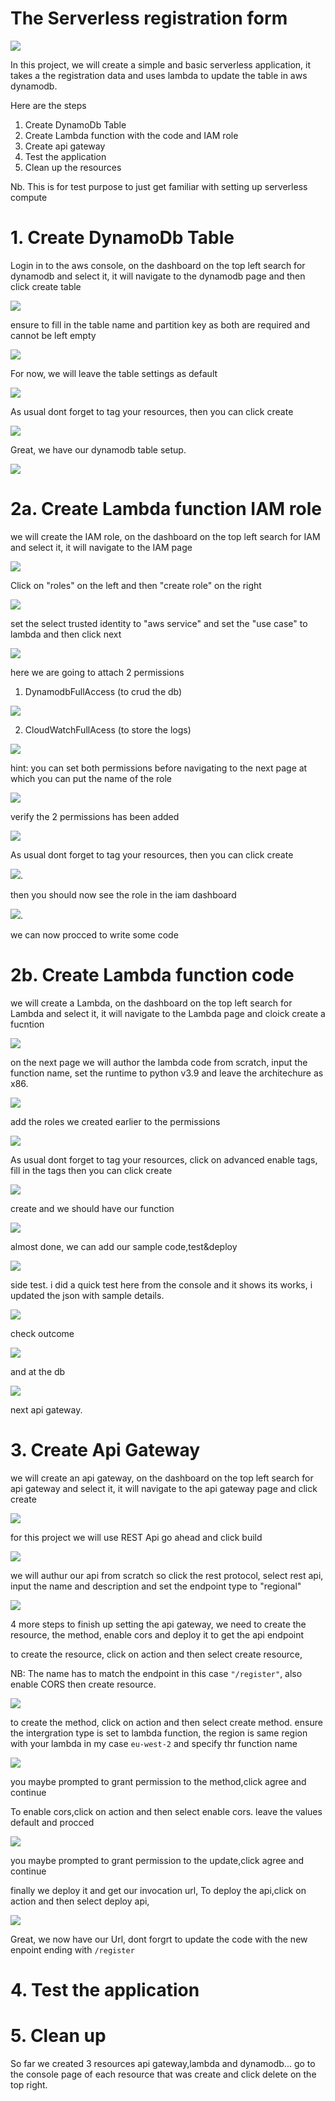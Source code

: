 <!-- @format -->

# The Serverless registration form

![](/aws%20serverless/images/serverlessaws.JPG)

In this project, we will create a simple and basic serverless application, it takes a the registration data and uses lambda to update the table in aws dynamodb.

Here are the steps

1. Create DynamoDb Table
2. Create Lambda function with the code and IAM role
3. Create api gateway
4. Test the application
5. Clean up the resources

Nb. This is for test purpose to just get familiar with setting up serverless compute

# 1. Create DynamoDb Table

Login in to the aws console, on the dashboard on the top left search for dynamodb and select it, it will navigate to the dynamodb page and then click create table

![](/aws%20serverless/images/dynamodb1.png)

ensure to fill in the table name and partition key as both are required and cannot be left empty

![](/aws%20serverless/images/dynamodb2.png)

For now, we will leave the table settings as default

![](/aws%20serverless/images/dynamodb3.png)

As usual dont forget to tag your resources, then you can click create

![](/aws%20serverless/images/dynamodb4.png)

Great, we have our dynamodb table setup.

![](/aws%20serverless/images/dynamodb5.png)

# 2a. Create Lambda function IAM role

we will create the IAM role, on the dashboard on the top left search for IAM and select it, it will navigate to the IAM page

![](/aws%20serverless/images/iam1.png)

Click on "roles" on the left and then "create role" on the right

![](/aws%20serverless/images/iam2.png)

set the select trusted identity to "aws service" and set the "use case" to lambda and then click next

![](/aws%20serverless/images/iam3.png)

here we are going to attach 2 permissions

1. DynamodbFullAccess (to crud the db)

![](/aws%20serverless/images/iam4a.png)

2. CloudWatchFullAcess (to store the logs)

![](/aws%20serverless/images/iam4b.png)

hint: you can set both permissions before navigating to the next page at which you can put the name of the role

![](/aws%20serverless/images/iam5.png)

verify the 2 permissions has been added

![](/aws%20serverless/images/iam6.png)

As usual dont forget to tag your resources, then you can click create

![](/aws%20serverless/images/iam7.png).

then you should now see the role in the iam dashboard

![](/aws%20serverless/images/iam8.png).

we can now procced to write some code

# 2b. Create Lambda function code

we will create a Lambda, on the dashboard on the top left search for Lambda and select it, it will navigate to the Lambda page and cloick create a fucntion

![](/aws%20serverless/images/lam1.png)

on the next page we will author the lambda code from scratch, input the function name, set the runtime to python v3.9 and leave the architechure as x86.

![](/aws%20serverless/images/lam2.png)

add the roles we created earlier to the permissions

![](/aws%20serverless/images/lam3.png)

As usual dont forget to tag your resources, click on advanced enable tags, fill in the tags then you can click create

![](/aws%20serverless/images/lam4.png)

create and we should have our function

![](/aws%20serverless/images/lam5.png)

almost done, we can add our sample code,test&deploy

![](/aws%20serverless/images/lam6.png)

side test. i did a quick test here from the console and it shows its works, i updated the json with sample details.

![](/aws%20serverless/images/lam7.png)

check outcome

![](/aws%20serverless/images/lam8.png)

and at the db

![](/aws%20serverless/images/lam9.png)

next api gateway.

# 3. Create Api Gateway

we will create an api gateway, on the dashboard on the top left search for api gateway and select it, it will navigate to the api gateway page and click create

![](/aws%20serverless/images/apigw1.png)

for this project we will use REST Api go ahead and click build

![](/aws%20serverless/images/apigw2.png)

we will authur our api from scratch so click the rest protocol, select rest api, input the name and description and set the endpoint type to "regional"

![](/aws%20serverless/images/apigw3.png)

4 more steps to finish up setting the api gateway, we need to create the resource, the method, enable cors and deploy it to get the api endpoint

to create the resource, click on action and then select create resource,

NB: The name has to match the endpoint in this case `"/register"`, also enable CORS then create resource.

![](/aws%20serverless/images/apigw4.png)

to create the method, click on action and then select create method. ensure the intergration type is set to lambda function, the region is same region with your lambda in my case `eu-west-2` and specify thr function name

![](/aws%20serverless/images/apigw5.png)

you maybe prompted to grant permission to the method,click agree and continue

To enable cors,click on action and then select enable cors. leave the values default and procced

![](/aws%20serverless/images/apigw6.png)

you maybe prompted to grant permission to the update,click agree and continue

finally we deploy it and get our invocation url,
To deploy the api,click on action and then select deploy api,

![](/aws%20serverless/images/apigw7.png)

Great, we now have our Url, dont forgrt to update the code with the new enpoint ending with `/register`

# 4. Test the application

# 5. Clean up

So far we created 3 resources api gateway,lambda and dynamodb... go to the console page of each resource that was create and click delete on the top right.

